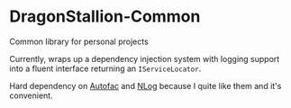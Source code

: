# DragonStallion-Common

Common library for personal projects

Currently, wraps up a dependency injection system with logging support into a fluent interface returning an `IServiceLocator`.

Hard dependency on [Autofac](https://autofac.org/) and [NLog](https://nlog-project.org/) because I quite like them and it's convenient.
